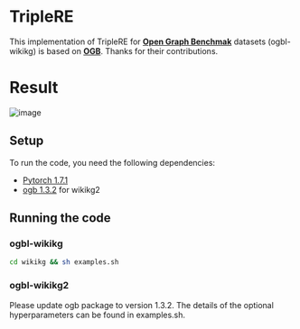 # TripleRE 


This implementation of TripleRE for [**Open Graph Benchmak**](https://arxiv.org/abs/2005.00687) datasets (ogbl-wikikg) is based on [**OGB**](https://github.com/snap-stanford/ogb). Thanks for their contributions.

# Result
![image](https://user-images.githubusercontent.com/33060795/147315026-4f4aea29-37ea-49bf-8154-fa7cbaec0b4a.png)


## Setup

To run the code, you need the following dependencies:

- [Pytorch 1.7.1](https://pytorch.org/)
- [ogb 1.3.2](https://github.com/snap-stanford/ogb) for wikikg2


## Running the code 

### ogbl-wikikg

```bash
cd wikikg && sh examples.sh

```

### ogbl-wikikg2
Please update ogb package to version 1.3.2. 
The details of the optional hyperparameters can be found in examples.sh.

